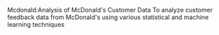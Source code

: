 Mcdonald:Analysis of McDonald's Customer Data
To analyze customer feedback data from McDonald's using various statistical and machine learning techniques
